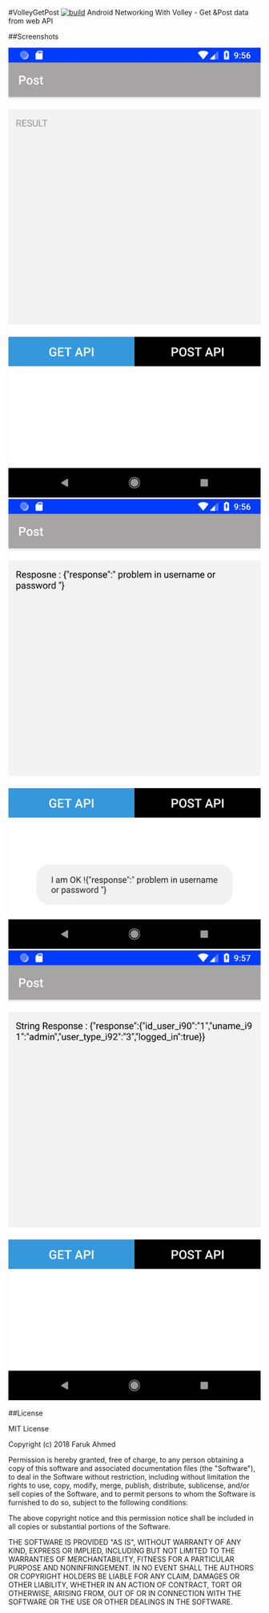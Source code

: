 #VolleyGetPost
[![build](
https://img.shields.io/travis/rust-lang/rust/master.svg)](https://spurno.github.io)
Android Networking With Volley - Get &amp;Post data from web API

##Screenshots

![alt text](https://raw.githubusercontent.com/SPurno/VolleyGetPost/master/snapshots/snap1.png)
![alt text](https://raw.githubusercontent.com/SPurno/VolleyGetPost/master/snapshots/snap2.png)
![alt text](https://raw.githubusercontent.com/SPurno/VolleyGetPost/master/snapshots/snap3.png)

##License 

MIT License

Copyright (c) 2018 Faruk Ahmed

Permission is hereby granted, free of charge, to any person obtaining a copy
of this software and associated documentation files (the "Software"), to deal
in the Software without restriction, including without limitation the rights
to use, copy, modify, merge, publish, distribute, sublicense, and/or sell
copies of the Software, and to permit persons to whom the Software is
furnished to do so, subject to the following conditions:

The above copyright notice and this permission notice shall be included in all
copies or substantial portions of the Software.

THE SOFTWARE IS PROVIDED "AS IS", WITHOUT WARRANTY OF ANY KIND, EXPRESS OR
IMPLIED, INCLUDING BUT NOT LIMITED TO THE WARRANTIES OF MERCHANTABILITY,
FITNESS FOR A PARTICULAR PURPOSE AND NONINFRINGEMENT. IN NO EVENT SHALL THE
AUTHORS OR COPYRIGHT HOLDERS BE LIABLE FOR ANY CLAIM, DAMAGES OR OTHER
LIABILITY, WHETHER IN AN ACTION OF CONTRACT, TORT OR OTHERWISE, ARISING FROM,
OUT OF OR IN CONNECTION WITH THE SOFTWARE OR THE USE OR OTHER DEALINGS IN THE
SOFTWARE.
